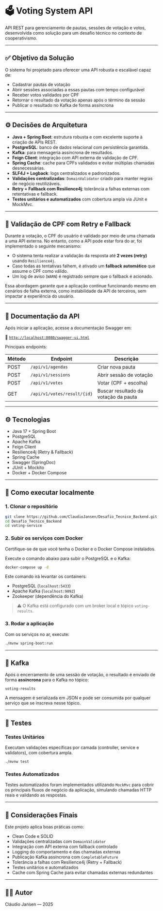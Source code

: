 # 🗳️ Voting System API

API REST para gerenciamento de pautas, sessões de votação e votos, desenvolvida como solução para um desafio técnico no contexto de cooperativismo.

---

## ✅ Objetivo da Solução

O sistema foi projetado para oferecer uma API robusta e escalável capaz de:

- Cadastrar pautas de votação
- Abrir sessões associadas a essas pautas com tempo configurável
- Receber votos validados por CPF
- Retornar o resultado da votação apenas após o término da sessão
- Publicar o resultado no Kafka de forma assíncrona

---

## ⚙️ Decisões de Arquitetura

- **Java + Spring Boot**: estrutura robusta e com excelente suporte à criação de APIs REST.
- **PostgreSQL**: banco de dados relacional com persistência garantida.
- **Kafka**: para mensageria assíncrona de resultados.
- **Feign Client**: integração com API externa de validação de CPF.
- **Spring Cache**: cache para CPFs validados e evitar múltiplas chamadas desnecessárias.
- **SLF4J + Logback**: logs centralizados e padronizados.
- **Validações centralizadas**: `DomainValidator` criado para manter regras de negócio reutilizáveis.
- **Retry + Fallback com Resilience4j**: tolerância a falhas externas com retentativas e fallback.
- **Testes unitários e automatizados** com cobertura ampla via JUnit e MockMvc.

---

## 🔁 Validação de CPF com Retry e Fallback

Durante a votação, o CPF do usuário é validado por meio de uma chamada a uma API externa. No entanto, como a API pode estar fora do ar, foi implementado o seguinte mecanismo:

- O sistema tenta realizar a validação da resposta até **2 vezes (retry)** usando `Resilience4j`.
- Caso todas as tentativas falhem, é ativado um **fallback automático** que assume o CPF como válido.
- Um log de aviso (`WARN`) é registrado sempre que o fallback é acionado.

Essa abordagem garante que a aplicação continue funcionando mesmo em cenários de falha externa, como instabilidade da API de terceiros, sem impactar a experiência do usuário.

---

## 📑 Documentação da API

Após iniciar a aplicação, acesse a documentação Swagger em:

🔗 [`http://localhost:8080/swagger-ui.html`](http://localhost:8080/swagger-ui.html)

Principais endpoints:

| Método | Endpoint                      | Descrição                                |
|--------|-------------------------------|-------------------------------------------|
| POST   | `/api/v1/agendas`             | Criar nova pauta                          |
| POST   | `/api/v1/sessions`            | Abrir sessão de votação                   |
| POST   | `/api/v1/votes`               | Votar (CPF + escolha)                     |
| GET    | `/api/v1/votes/result/{id}`   | Buscar resultado da votação da pauta      |

---

## ⚙️ Tecnologias

- Java 17 + Spring Boot
- PostgreSQL
- Apache Kafka
- Feign Client
- Resilience4j (Retry & Fallback)
- Spring Cache
- Swagger (SpringDoc)
- JUnit + Mockito
- Docker + Docker Compose

---

## 🚀 Como executar localmente

### 1. Clonar o repositório

```bash
git clone https://github.com/ClaudioJansen/Desafio_Tecnico_Backend.git
cd Desafio_Tecnico_Backend
cd voting-service
```

### 2. Subir os serviços com Docker

Certifique-se de que você tenha o Docker e o Docker Compose instalados.

Execute o comando abaixo para subir o PostgreSQL e o Kafka:

```bash
docker-compose up -d
```

Este comando irá levantar os containers:
- PostgreSQL (`localhost:5433`)
- Apache Kafka (`localhost:9092`)
- Zookeeper (dependência do Kafka)

> ⚠️ O Kafka está configurado com um broker local e tópico `voting-results`.

### 3. Rodar a aplicação

Com os serviços no ar, execute:

```bash
./mvnw spring-boot:run
```

---

## 📨 Kafka

Após o encerramento de uma sessão de votação, o resultado é enviado de forma **assíncrona** para o Kafka no tópico:

```
voting-results
```

A mensagem é serializada em JSON e pode ser consumida por qualquer serviço que se inscreva nesse tópico.

---

## 🧪 Testes

### Testes Unitários

Executam validações específicas por camada (controller, service e validators), com cobertura ampla.

```bash
./mvnw test
```

### Testes Automatizados

Testes automatizados foram implementados utilizando `MockMvc` para cobrir os principais fluxos de negócio da aplicação, simulando chamadas HTTP reais e validando as respostas.

---

## 🧠 Considerações Finais

Este projeto aplica boas práticas como:

- Clean Code e SOLID
- Validações centralizadas com `DomainValidator`
- Integração com API externa com fallback controlado
- Logging do comportamento e das chamadas externas
- Publicação Kafka assíncrona com `CompletableFuture`
- Tolerância a falhas com Resilience4j (Retry + Fallback)
- Testes unitários e automatizados
- Cache com Spring Cache para evitar chamadas externas redundantes

---

## 👨‍💻 Autor

Cláudio Jansen — 2025